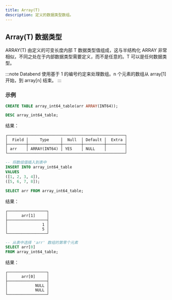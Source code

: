 ```yaml
---
title: Array(T)
description: 定义的数据类型数组。
---
```


## Array(T) 数据类型

ARRAY(T) 由定义的可变长度内部 T 数据类型值组成，这与半结构化 ARRAY 非常相似，不同之处在于内部数据类型需要定义，而不是任意的。T 可以是任何数据类型。

:::note
Databend 使用基于 1 的编号约定来处理数组。n 个元素的数组从 array[1] 开始，到 array[n] 结束。
:::

### 示例

```sql
CREATE TABLE array_int64_table(arr ARRAY(INT64));
```

```sql
DESC array_int64_table;
```

结果：

```
┌───────────────────────────────────────────────────┐
│  Field │     Type     │  Null  │ Default │  Extra │
├────────┼──────────────┼────────┼─────────┼────────┤
│ arr    │ ARRAY(INT64) │ YES    │ NULL    │        │
└───────────────────────────────────────────────────┘
```

```sql
-- 将数组值插入到表中
INSERT INTO array_int64_table
VALUES
([1, 2, 3, 4]),
([5, 6, 7, 8]);
```

```sql
SELECT arr FROM array_int64_table;
```

结果：

```
┌─────────────────┐
│      arr[1]     │
├─────────────────┤
│               1 │
│               5 │
└─────────────────┘
```

```sql
-- 从表中选择 'arr' 数组的第零个元素
SELECT arr[0]
FROM array_int64_table;
```

结果：

```
┌─────────────────┐
│      arr[0]     │
├─────────────────┤
│            NULL │
│            NULL │
└─────────────────┘
```